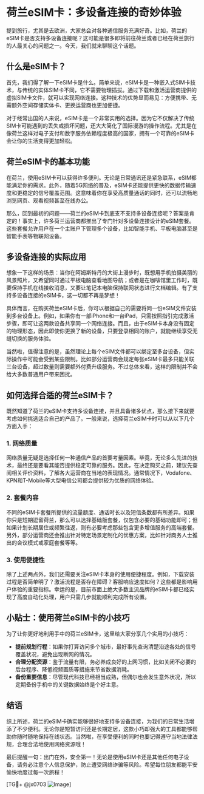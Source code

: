 # 荷兰eSIM卡：多设备连接的奇妙体验

提到旅行，尤其是去欧洲，大家总会对各种通信服务充满好奇。比如，荷兰的eSIM卡是否支持多设备连接呢？这可能是很多即将前往荷兰或者已经在荷兰旅行的人最关心的问题之一。今天，我们就来聊聊这个话题。

## 什么是eSIM卡？

首先，我们得了解一下eSIM卡是什么。简单来说，eSIM卡是一种嵌入式SIM卡技术，与传统的实体SIM卡不同，它不需要物理插拔。通过下载和激活运营商提供的虚拟SIM卡文件，就可以实现网络连接。这种技术的优势显而易见：方便携带、无需额外空间存储实体卡、更换运营商也更加便捷。

对于经常出国的人来说，eSIM卡是一个非常实用的选择。因为它不仅解决了传统SIM卡可能遇到的丢失或损坏问题，还大大简化了国际漫游的操作流程。尤其是在像荷兰这样对电子支付和数字服务依赖程度极高的国家，拥有一个可靠的eSIM卡会让你的生活变得更加轻松。

## 荷兰eSIM卡的基本功能

在荷兰，使用eSIM卡可以获得许多便利。无论是日常通讯还是紧急联系，eSIM都能满足你的需求。此外，随着5G网络的普及，eSIM卡还能提供更快的数据传输速度和更稳定的信号覆盖范围。这意味着你在享受高质量通话的同时，还可以流畅地浏览网页、观看视频甚至在线办公。

那么，回到最初的问题——荷兰的eSIM卡到底支不支持多设备连接呢？答案是肯定的！事实上，许多荷兰运营商都推出了专门针对多设备连接设计的eSIM套餐。这些套餐允许用户在一个主账户下管理多个设备，比如智能手机、平板电脑甚至是智能手表等物联网设备。

## 多设备连接的实际应用

想象一下这样的场景：当你在阿姆斯特丹的大街上漫步时，既想用手机拍摄美丽的风景照片，又希望同时通过平板电脑查看地图导航；或者是在咖啡馆里工作时，既要保持手机在线接收消息，又要让笔记本电脑保持联网状态进行文档编辑。有了支持多设备连接的eSIM卡，这一切都不再是梦想！

具体而言，在购买荷兰eSIM卡后，你可以根据自己的需要将同一份eSIM文件安装到多台设备上。例如，如果你有一部iPhone和一台iPad，只需按照指引完成激活步骤，即可让这两款设备共享同一个网络连接。而且，由于eSIM卡本身没有固定的物理形态，因此即使你更换了新的设备，只要登录相同的账户，就能继续享受无缝切换的服务体验。

当然啦，值得注意的是，虽然理论上每个eSIM文件都可以绑定至多台设备，但实际操作中可能会受到某些限制。比如部分运营商会规定每张eSIM卡最多只能关联三台设备，超过数量则需要额外付费升级服务。不过总体来看，这样的限制并不会给大多数普通用户带来困扰。

## 如何选择合适的荷兰eSIM卡？

既然知道了荷兰的eSIM卡支持多设备连接，并且具备诸多优点，那么接下来就要考虑如何挑选适合自己的产品了。一般来说，选择荷兰eSIM卡时可以从以下几个方面入手：

### 1. 网络质量
网络质量无疑是选择任何一种通信产品的首要考量因素。毕竟，无论多么先进的技术，最终还是要看其能否提供稳定可靠的服务。因此，在决定购买之前，建议先查阅相关评价资料，了解各大运营商在当地的表现情况。通常情况下，Vodafone、KPN和T-Mobile等大型电信公司都会提供较为优质的网络体验。

### 2. 套餐内容
不同的eSIM卡套餐所提供的流量额度、通话时长以及短信条数都有所差异。如果你只是短期逗留荷兰，那么可以选择基础版套餐，仅包含必要的基础功能即可；但如果计划长期居住或频繁往返，则有必要考虑那些包含更多增值服务的高端套餐。另外，部分运营商还会推出针对特定场景定制化的优惠方案，比如针对商务人士推出的会议模式或家庭套餐等等。

### 3. 使用便捷性
除了上述两点外，我们还需要关注eSIM卡本身的使用便捷程度。例如，下载安装过程是否简单明了？激活流程是否存在障碍？客服响应速度如何？这些都是影响用户体验的重要指标。幸运的是，目前市面上绝大多数主流品牌的eSIM卡都已经实现了高度自动化处理，用户只需几步就能顺利完成所有设置。

## 小贴士：使用荷兰eSIM卡的小技巧

为了让你更好地利用手中的荷兰eSIM卡，这里给大家分享几个实用的小技巧：

- **提前规划行程**：如果你打算访问多个城市，最好事先查询清楚沿途各处的信号覆盖状况，避免出现断网的情况。
- **合理分配资源**：鉴于流量有限，务必养成良好的上网习惯，比如关闭不必要的后台程序、降低视频画质等措施来节省数据消耗。
- **备份重要信息**：尽管现代科技已经相当成熟，但偶尔也会发生意外状况，所以定期备份手机中的关键数据始终是个好主意。

## 结语

综上所述，荷兰的eSIM卡确实能够很好地支持多设备连接，为我们的日常生活增添了不少便利。无论你是短暂访问还是长期定居，这款小巧却强大的工具都能够帮助你随时随地保持在线状态。当然啦，在享受便利的同时也要记得遵守当地法律法规，合理合法地使用网络资源哦！

最后提醒一句：出门在外，安全第一！无论是使用eSIM卡还是其他任何电子设备，请务必注意个人信息保护，防止遭受网络诈骗等风险。希望每位朋友都能平安愉快地度过每一次旅程！

[TG💪+ @jx0703 ![Image](https://github.com/user-attachments/assets/dbca1d08-cadb-493c-b0ec-ad6f7a83f270)]
